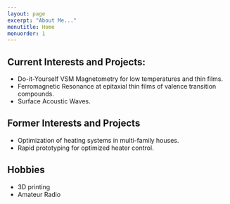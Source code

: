 ```yaml
---
layout: page
excerpt: "About Me..."
menutitle: Home
menuorder: 1
---
```



## Current Interests and Projects:

- Do-it-Yourself VSM Magnetometry for low temperatures and thin films.
- Ferromagnetic Resonance at epitaxial thin films of valence transition compounds.
- Surface Acoustic Waves.

## Former Interests and Projects

- Optimization of heating systems in multi-family houses.
- Rapid prototyping for optimized heater control.

## Hobbies

- 3D printing
- Amateur Radio
